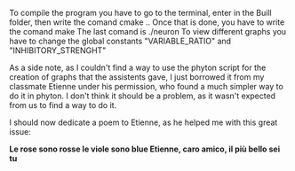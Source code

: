 To compile the program you have to go to the terminal, enter in the Buill folder, then write the comand cmake ..
Once that is done, you have to write the comand make
The last comand is ./neuron
To view different graphs you have to change the global constants "VARIABLE_RATIO" and "INHIBITORY_STRENGHT"

As a side note, as I couldn't find a way to use the phyton script for the creation of graphs that the assistents gave, I just borrowed it from my classmate Etienne under his permission, who found a much simpler way to do it in phyton. I don't think it should be a problem, as it wasn't expected from us to find a way to do it.

I should now dedicate a poem to Etienne, as he helped me with this great issue:

**Le rose sono rosse
le viole sono blue
Etienne, caro amico,
il più bello sei tu**
